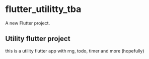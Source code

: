 # flutter_utilitty_tba

A new Flutter project.

## Utility flutter project

this is a utility flutter app with rng, todo, timer and more (hopefully)